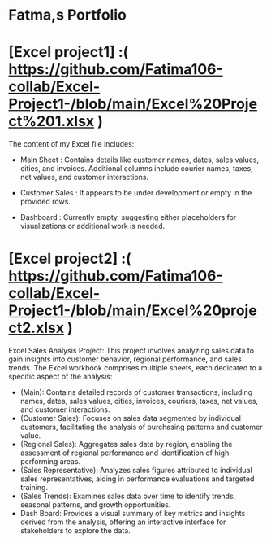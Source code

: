 # Fatma,s Portfolio 
# [Excel project1] :( https://github.com/Fatima106-collab/Excel-Project1-/blob/main/Excel%20Project%201.xlsx )

The content of my Excel file includes:

* Main Sheet :
Contains details like customer names, dates, sales values, cities, and invoices.
Additional columns include courier names, taxes, net values, and customer interactions.

* Customer Sales :
It appears to be under development or empty in the provided rows.

* Dashboard :
Currently empty, suggesting either placeholders for visualizations or additional work is needed.

# [Excel project2] :( https://github.com/Fatima106-collab/Excel-Project1-/blob/main/Excel%20project2.xlsx )

Excel Sales Analysis Project: This project involves analyzing sales data to gain insights into customer behavior, regional performance, and sales trends. The Excel workbook comprises multiple sheets, each dedicated to a specific aspect of the analysis:

*  (Main): Contains detailed records of customer transactions, including names, dates, sales values, cities, invoices, couriers, taxes, net values, and customer interactions.
*  (Customer Sales): Focuses on sales data segmented by individual customers, facilitating the analysis of purchasing patterns and customer value.
*  (Regional Sales): Aggregates sales data by region, enabling the assessment of regional performance and identification of high-performing areas.
*  (Sales Representative): Analyzes sales figures attributed to individual sales representatives, aiding in performance evaluations and targeted training.
*  (Sales Trends): Examines sales data over time to identify trends, seasonal patterns, and growth opportunities.
*  Dash Board: Provides a visual summary of key metrics and insights derived from the analysis, offering an interactive interface for stakeholders to explore the data.


